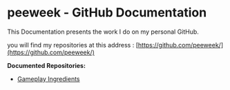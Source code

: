 # peeweek - GitHub Documentation

This Documentation presents the work I do on my personal GitHub.

you will find my repositories at this address : [https://github.com/peeweek/](https://github.com/peeweek/)

**Documented Repositories:**

*  [Gameplay Ingredients](gameplay-ingredients/index.md) 

